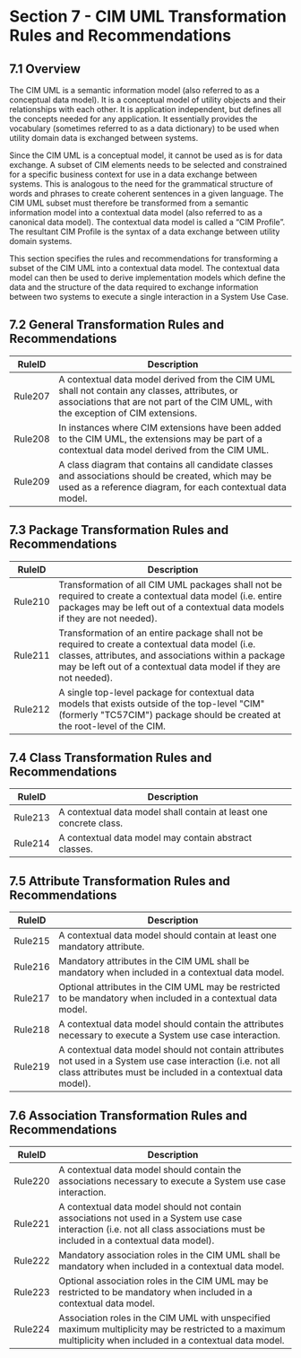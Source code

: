 # Section 7 - CIM UML Transformation Rules and Recommendations

## 7.1 Overview

The CIM UML is a semantic information model (also referred to as a conceptual data model). It is a conceptual model of utility objects and their relationships with each other. It is application independent, but defines all the concepts needed for any application. It essentially provides the vocabulary (sometimes referred to as a data dictionary) to be used when utility domain data is exchanged between systems.

Since the CIM UML is a conceptual model, it cannot be used as is for data exchange. A subset of CIM elements needs to be selected and constrained for a specific business context for use in a data exchange between systems. This is analogous to the need for the grammatical structure of words and phrases to create coherent sentences in a given language. The CIM UML subset must therefore be transformed from a semantic information model into a contextual data model (also referred to as a canonical data model). The contextual data model is called a “CIM Profile”. The resultant CIM Profile is the syntax of a data exchange between utility domain systems.

This section specifies the rules and recommendations for transforming a subset of the CIM UML into a contextual data model. The contextual data model can then be used to derive implementation models which define the data and the structure of the data required to exchange information between two systems to execute a single interaction in a System Use Case.

## 7.2 General Transformation Rules and Recommendations

| **RuleID** | **Description**                                                                                                                                                                     |
|------------|-------------------------------------------------------------------------------------------------------------------------------------------------------------------------------------|
| Rule207    | A contextual data model derived from the CIM UML shall not contain any classes, attributes, or associations that are not part of the CIM UML, with the exception of CIM extensions. |
| Rule208    | In instances where CIM extensions have been added to the CIM UML, the extensions may be part of a contextual data model derived from the CIM UML.                                   |
| Rule209    | A class diagram that contains all candidate classes and associations should be created, which may be used as a reference diagram, for each contextual data model.                   |

## 7.3 Package Transformation Rules and Recommendations

| **RuleID** | **Description** |
|------------|-----------------|
| Rule210    | Transformation of all CIM UML packages shall not be required to create a contextual data model (i.e. entire packages may be left out of a contextual data models if they are not needed). |
| Rule211    | Transformation of an entire package shall not be required to create a contextual data model (i.e. classes, attributes, and associations within a package may be left out of a contextual data model if they are not needed). |
| Rule212    | A single top-level package for contextual data models that exists outside of the top-level "CIM" (formerly "TC57CIM") package should be created at the root-level of the CIM. |

## 7.4 Class Transformation Rules and Recommendations

| **RuleID** | **Description** |
|------------|-----------------|
| Rule213    | A contextual data model shall contain at least one concrete class. |
| Rule214    | A contextual data model may contain abstract classes. |

## 7.5 Attribute Transformation Rules and Recommendations

| **RuleID** | **Description** |
|------------|-----------------|
| Rule215 | A contextual data model should contain at least one mandatory attribute. |
| Rule216 | Mandatory attributes in the CIM UML shall be mandatory when included in a contextual data model. |
| Rule217 | Optional attributes in the CIM UML may be restricted to be mandatory when included in a contextual data model. |
| Rule218 | A contextual data model should contain the attributes necessary to execute a System use case interaction. |
| Rule219 | A contextual data model should not contain attributes not used in a System use case interaction (i.e. not all class attributes must be included in a contextual data model). |

## 7.6 Association Transformation Rules and Recommendations

| **RuleID** | **Description** |
|------------|-----------------|
| Rule220 | A contextual data model should contain the associations necessary to execute a System use case interaction. |
| Rule221 | A contextual data model should not contain associations not used in a System use case interaction (i.e. not all class associations must be included in a contextual data model). |
| Rule222 | Mandatory association roles in the CIM UML shall be mandatory when included in a contextual data model. |
| Rule223 | Optional association roles in the CIM UML may be restricted to be mandatory when included in a contextual data model. |
| Rule224 | Association roles in the CIM UML with unspecified maximum multiplicity may be restricted to a maximum multiplicity when included in a contextual data model. |
